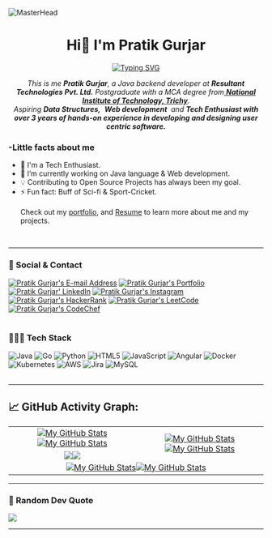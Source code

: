 
![MasterHead](https://user-images.githubusercontent.com/74038190/225813708-98b745f2-7d22-48cf-9150-083f1b00d6c9.gif)
<h1 align="center">Hi👋 I'm Pratik Gurjar</h1>
<p align="center">
<a href="https://git.io/typing-svg"><img src="https://readme-typing-svg.herokuapp.com?font=Fira+Code&pause=1000&center=true&vCenter=true&random=false&width=600&lines=Java+Backend+Developer;Technology+Aficionado" alt="Typing SVG" /></a>

</p>
<p align="center">
<em>
    This is me <b>Pratik Gurjar</b>, a Java backend developer at <b>Resultant Technologies Pvt. Ltd.</b> Postgraduate with a MCA degree from<a href="https://www.nitt.edu/"> <b>National Institute of Technology, Trichy</b></a>. <br>
    Aspiring <b>Data Structures,</b>&nbsp; <b>Web development</b>&nbsp; and <b> Tech Enthusiast with over 3 years of hands-on experience in developing and designing user centric software.</b> </em>
  <br>
</p>
<h3>-Little facts about me</h3>

- 🧞 I'm a Tech Enthusiast.
- 🔭 I’m currently working on Java language & Web development.
- 💡 Contributing to Open Source Projects has always been my goal.
- ⚡ Fun fact: Buff of Sci-fi & Sport-Cricket.
  <br><br>
  Check out my [portfolio](https://pratikgurjar.github.io/portfolio), and [Resume](https://drive.google.com/file/d/1j02y-MpRRq6dc4KSXYGDKT6UF-y-aOok/view) to learn more about me and my projects.

<br>

---
### 📧 Social & Contact
<div>
<a href="mailto:tnp.pratikgurjar@gmail.com" target="_blank" rel="noreferrer"> <img alt="Pratik Gurjar's E-mail Address" src="https://img.shields.io/badge/E&#8209;mail-D14836?style=for-the-badge&logo=gmail&logoColor=white"/></a>
<a href="https://pratikgurjar.github.io" target="_blank" rel="noreferrer"> <img alt="Pratik Gurjar's Portfolio" src="https://img.shields.io/badge/Portfolio-08203A?style=for-the-badge&logo=About.me&logoColor=white"/></a>
<a href="https://www.linkedin.com/in/pratik-gurjar" target="_blank" rel="noreferrer"> <img alt="Pratik Gurjar' LinkedIn" src="https://img.shields.io/badge/LinkedIn-0077B5?style=for-the-badge&logo=linkedin&logoColor=white"/></a>
<a href="https://www.instagram.com/pratikgurjar_" target="_blank" rel="noreferrer"> <img alt="Pratik Gurjar's Instagram" src="https://img.shields.io/badge/Instagram-E4405F?style=for-the-badge&logo=instagram&logoColor=white"/></a>
<a href="https://www.hackerrank.com/pratik_gurjar" target="_blank" rel="noreferrer"> <img alt="Pratik Gurjar's HackerRank" src="https://img.shields.io/badge/HackerRank-2EC866?style=for-the-badge&logo=HackerRank&logoColor=white"/></a>
<a href="https://leetcode.com/pratikgurjar66/" target="_blank" rel="noreferrer"> <img alt="Pratik Gurjar's LeetCode" src="https://img.shields.io/badge/LeetCode-FFA116?style=for-the-badge&logo=LeetCode&logoColor=black"/></a>
<a href="https://www.codechef.com/users/pratikgurjar66" target="_blank" rel="noreferrer"> <img alt="Pratik Gurjar's CodeChef" src="https://img.shields.io/badge/-CodeChef-5B4638?style=for-the-badge&logo=CodeChef&logoColor=white"/></a>
</div>
<br>

### 🧑🏻‍💻 Tech Stack
![Java](https://img.shields.io/badge/java-%23ED8B00.svg?style=for-the-badge&logo=openjdk&logoColor=white) ![Go](https://img.shields.io/badge/go-%2300ADD8.svg?style=for-the-badge&logo=go&logoColor=white) ![Python](https://img.shields.io/badge/python-3670A0?style=for-the-badge&logo=python&logoColor=ffdd54) ![HTML5](https://img.shields.io/badge/html5-%23E34F26.svg?style=for-the-badge&logo=html5&logoColor=white) ![JavaScript](https://img.shields.io/badge/javascript-%23323330.svg?style=for-the-badge&logo=javascript&logoColor=%23F7DF1E) ![Angular](https://img.shields.io/badge/angular-%23DD0031.svg?style=for-the-badge&logo=angular&logoColor=white) ![Docker](https://img.shields.io/badge/docker-%230db7ed.svg?style=for-the-badge&logo=docker&logoColor=white) ![Kubernetes](https://img.shields.io/badge/kubernetes-%23326ce5.svg?style=for-the-badge&logo=kubernetes&logoColor=white) ![AWS](https://img.shields.io/badge/AWS-%23FF9900.svg?style=for-the-badge&logo=amazon-aws&logoColor=white) ![Jira](https://img.shields.io/badge/jira-%230A0FFF.svg?style=for-the-badge&logo=jira&logoColor=white) ![MySQL](https://img.shields.io/badge/mysql-%2300f.svg?style=for-the-badge&logo=mysql&logoColor=white) 
<br>
<br>

---
## 📈 GitHub Activity Graph:

<table>
    <tr>
        <td align="center"><a href="https://github.com/pratikgurjar#gh-light-mode-only"><img src="https://github-readme-stats.vercel.app/api?username=pratikgurjar&show_icons=true&theme=default&include_all_commits=true#gh-light-mode-only" alt="My GitHub Stats"/></a><a href="https://github.com/pratikgurjar#gh-dark-mode-only"><img src="https://github-readme-stats.vercel.app/api?username=pratikgurjar&show_icons=true&theme=tokyonight&include_all_commits=true#gh-dark-mode-only" alt="My GitHub Stats"/></a></td>
        <td rowspan="2" align="center"><a href="https://github.com/pratikgurjar#gh-light-mode-only"><img src="https://github-readme-stats.vercel.app/api/top-langs/?username=pratikgurjar&theme=default&langs_count=8#gh-light-mode-only" alt="My GitHub Stats"/></a><a href="https://github.com/pratikgurjar#gh-dark-mode-only"><img src="https://github-readme-stats.vercel.app/api/top-langs/?username=pratikgurjar&theme=tokyonight&langs_count=8#gh-dark-mode-only" alt="My GitHub Stats"/></a></td>
    </tr>
    <tr>
        <td align="center"><a href="https://github.com/pratikgurjar#gh-light-mode-only"><img src="https://github-readme-streak-stats.herokuapp.com/?user=pratikgurjar&theme=default"/></a><a href="https://github.com/pratikgurjar#gh-dark-mode-only"><img src="https://github-readme-streak-stats.herokuapp.com/?user=pratikgurjar&theme=tokyonight"/></a></td>
    </tr>
    <tr>
        <td colspan="2" align="center"><a href="https://github.com/pratikgurjar#gh-light-mode-only"><img src="https://raw.githubusercontent.com/pratikgurjar/pratikgurjar/output/github-contribution-grid-snake-default.svg#gh-light-mode-only" alt="My GitHub Stats"/></a><a href="https://github.com/pratikgurjar#gh-dark-mode-only"><img src="https://raw.githubusercontent.com/pratikgurjar/pratikgurjar/output/github-contribution-grid-snake-dark.svg#gh-dark-mode-only" alt="My GitHub Stats"/></a></td>
    </tr>
</table>

---

### 💭 Random Dev Quote
![](https://quotes-github-readme.vercel.app/api?type=horizontal&theme=dark)
<br>
  
---



